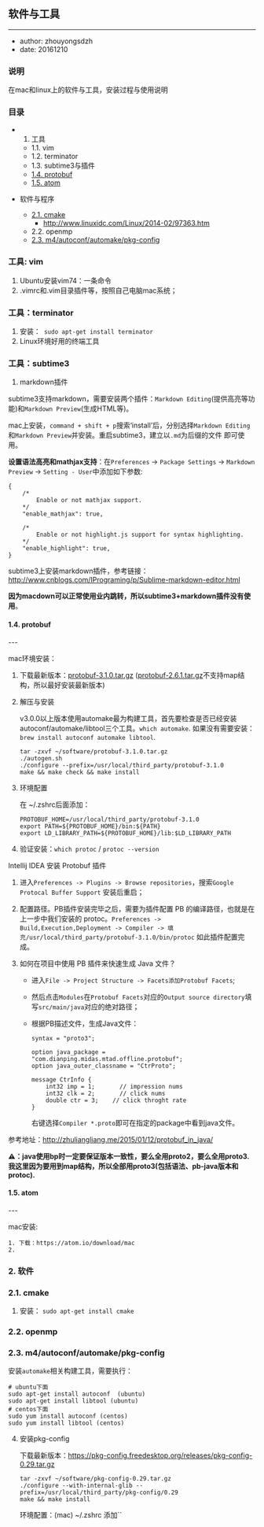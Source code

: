 ## 软件与工具
---

+ author: zhouyongsdzh
+ date: 20161210

### 说明

在mac和linux上的软件与工具，安装过程与使用说明

### 目录

+ 1. 工具
	+ 1.1. vim
	+ 1.2. terminator
	+ 1.3. subtime3与插件 
	+ [1.4. protobuf](#1.4.protobuf)
	+ [1.5. atom](#1.5.atom)
	
+ 软件与程序
	+ [2.1. cmake](#2.1.cmake)
	   + http://www.linuxidc.com/Linux/2014-02/97363.htm
	+ 2.2. openmp
	+ [2.3. m4/autoconf/automake/pkg-config](#2.3.automake)

	

 

### 工具: vim

1. Ubuntu安装vim74：一条命令
2. .vimrc和.vim目录插件等，按照自己电脑mac系统；

### 工具：terminator1. 安装：``` sudo apt-get install terminator```
2. Linux环境好用的终端工具### 工具：subtime3

1. markdown插件

subtime3支持markdown，需要安装两个插件：`Markdown Editing`(提供高亮等功能)和`Markdown Preview`(生成HTML等)。

mac上安装，`command + shift + p`搜索‘install’后，分别选择`Markdown Editing`和`Markdown Preview`并安装。重启subtime3，建立以`.md`为后缀的文件 即可使用。

**设置语法高亮和mathjax支持**：在`Preferences` -> `Package Settings` -> `Markdown Preview` -> `Setting - User`中添加如下参数:

```
{
    /*
        Enable or not mathjax support.
    */
    "enable_mathjax": true,

    /*
        Enable or not highlight.js support for syntax highlighting.
    */
    "enable_highlight": true,
}
```



subtime3上安装markdown插件，参考链接：http://www.cnblogs.com/IPrograming/p/Sublime-markdown-editor.html

**因为macdown可以正常使用业内跳转，所以subtime3+markdown插件没有使用**。 


<h4 id="1.4.protobuf">1.4. protobuf</h4>
---mac环境安装：1. 下载最新版本：[protobuf-3.1.0.tar.gz](https://github.com/google/protobuf/archive/v3.1.0.tar.gz)  ([protobuf-2.6.1.tar.gz](https://github.com/google/protobuf/releases/download/v2.6.1/protobuf-2.6.1.tar.gz)不支持map结构，所以最好安装最新版本)

2. 解压与安装 
    
    v3.0.0以上版本使用automake最为构建工具，首先要检查是否已经安装autoconf/automake/libtool三个工具。`which automake`. 如果没有需要安装：`brew install autoconf automake libtool`.
    
    ```
    tar -zxvf ~/software/protobuf-3.1.0.tar.gz
    ./autogen.sh
    ./configure --prefix=/usr/local/third_party/protobuf-3.1.0
    make && make check && make install
    ```
3. 环境配置
    
    在 ~/.zshrc后面添加：

    ```
    PROTOBUF_HOME=/usr/local/third_party/protobuf-3.1.0 
    export PATH=${PROTOBUF_HOME}/bin:${PATH}
    export LD_LIBRARY_PATH=${PROTOBUF_HOME}/lib:$LD_LIBRARY_PATH
    ```
4. 验证安装：`which protoc` / `protoc --version`

Intellij IDEA 安装 Protobuf 插件

1. 进入`Preferences -> Plugins -> Browse repositories`，搜索`Google Protocal Buffer Support` 安装后重启；
2. 配置路径。PB插件安装完毕之后，需要为插件配置 PB 的编译路径，也就是在上一步中我们安装的 protoc。`Preferences -> Build,Execution,Deployment -> Compiler -> 填充/usr/local/third_party/protobuf-3.1.0/bin/protoc` 如此插件配置完成。
3. 如何在项目中使用 PB 插件来快速生成 Java 文件？
    
    + 进入`File -> Project Structure -> Facets添加Protobuf Facets`;
    + 然后点击`Modules`在`Protobuf Facets`对应的`Output source directory`填写`src/main/java`对应的绝对路径；
    + 根据PB描述文件，生成Java文件：
        
        ```
        syntax = "proto3";

        option java_package = "com.dianping.midas.mtad.offline.protobuf";
        option java_outer_classname = "CtrProto";

        message CtrInfo {
            int32 imp = 1;       // impression nums
            int32 clk = 2;       // click nums
            double ctr = 3;    // click throght rate
        }
        ```
        右键选择`Compiler *.proto`即可在指定的package中看到java文件。

参考地址：http://zhuliangliang.me/2015/01/12/protobuf_in_java/

**⚠️：java使用bp时一定要保证版本一致性，要么全用proto2，要么全用proto3. 我这里因为要用到map结构，所以全部用proto3(包括语法、pb-java版本和protoc).**

<h4 id="1.5.atom">1.5. atom</h4>
---

mac安装:

```
1. 下载：https://atom.io/download/mac
2. 
```### 2. 软件### 2.1. cmake

1. 安装： ```sudo apt-get install cmake```

### 2.2. openmp 
	

### 2.3. m4/autoconf/automake/pkg-config

安装`automake`相关构建工具，需要执行：

```
# ubuntu下面
sudo apt-get install autoconf  (ubuntu)
sudo apt-get install libtool (ubuntu)
# centos下面
sudo yum install autoconf (centos)
sudo yum install libtool (centos)
```



4. 安装pkg-config

    下载最新版本：https://pkg-config.freedesktop.org/releases/pkg-config-0.29.tar.gz
    
    ```
    tar -zxvf ~/software/pkg-config-0.29.tar.gz
    ./configure --with-internal-glib --prefix=/usr/local/third_party/pkg-config/0.29
    make && make install
    ```
    
    环境配置：(mac) ~/.zshrc 添加``
    
    
    


